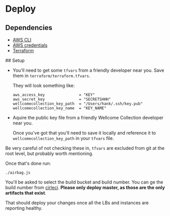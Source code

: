 # Deploy

## Dependencies
* [AWS CLI](http://docs.aws.amazon.com/cli/latest/userguide/installing.html#install-with-pip)
* [AWS credentials](http://docs.aws.amazon.com/cli/latest/userguide/cli-chap-getting-started.html)
* [Terraform](https://www.terraform.io/intro/getting-started/install.html) 


## Setup

* You'll need to get some `tfvars` from a friendly developer near you.
  Save them in `terraform/terraform.tfvars`.

  They will look something like:
 
      aws_access_key               = "KEY"
      aws_secret_key               = "SECRETSHHH"
      wellcomecollection_key_path  = "/Users/hank/.ssh/key.pub"
      wellcomecollection_key_name  = "KEY_NAME"

* Aquire the public key file from a friendly Wellcome Collection developer near you.
  
  Once you've got that you'll need to save it locally and reference it to `wellcomecollection_key_path`
  in your `tfvars` file.

Be very careful of not checking these in, `tfvars` are excluded from git at the root level,
but probably worth mentioning. 
 
Once that's done run:

    ./airbag.js
    
You'll be asked to select the build bucket and build number.
You can ge the build number from [cirleci](https://circleci.com/gh/wellcometrust/wellcomecollection.org).
__Please only deploy master, as those are the only artifacts that exist__.

That should deploy your changes once all the LBs and instances are reporting healthy.
